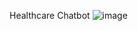 Healthcare Chatbot 
![image](https://github.com/user-attachments/assets/4932cabc-33a2-4500-b216-4a71dbe9df79)

